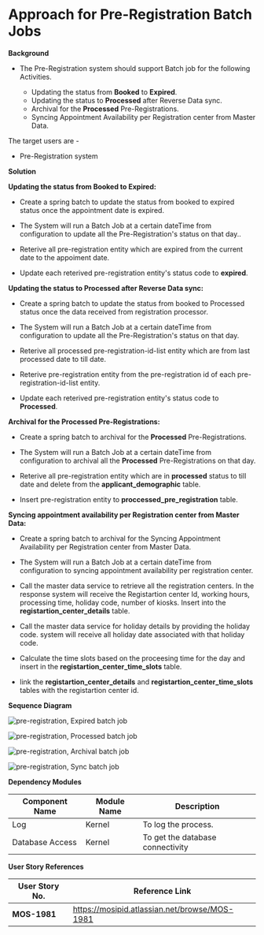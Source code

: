 
# Approach for Pre-Registration Batch Jobs

**Background**
- The Pre-Registration system should support Batch job for the following Activities.

	- Updating the status from **Booked** to **Expired**.
	- Updating the status to **Processed** after Reverse Data sync.
	- Archival for the **Processed** Pre-Registrations.
	- Syncing Appointment Availability per Registration center from Master Data.

The target users are -
   - Pre-Registration system

**Solution**

**Updating the status from Booked to Expired:**

-   Create a spring batch to update the status from booked to expired status once the appointment date is expired.

- The System will run a Batch Job at a certain dateTime from configuration  to update all the Pre-Registration's status on that day..

- Reterive all pre-registration entity  which are expired from the current date to the appoiment date.

- Update each reterived pre-registration entity's status code to **expired**.

**Updating the status to Processed after Reverse Data sync:**

-   Create a spring batch to update the status from booked to Processed status once the data received from registration processor.

- The System will run a Batch Job at a certain dateTime from configuration  to update all the Pre-Registration's status on that day.

- Reterive all processed pre-registration-id-list entity which are from last processed date to till date.

- Reterive pre-registration entity from the pre-registration id of each pre-registration-id-list entity.

- Update each reterived pre-registration entity's status code to **Processed**.

**Archival for the Processed Pre-Registrations:**

-   Create a spring batch to archival for the **Processed** Pre-Registrations.

- The System will run a Batch Job at a certain dateTime from configuration  to archival all the **Processed** Pre-Registrations on that day.

- Reterive all pre-registration entity which are in **processed** status to till date and delete from the **applicant_demographic** table.

- Insert pre-registration entity to **proccessed_pre_registration** table.

**Syncing appointment availability per Registration center from Master Data:**

-   Create a spring batch to archival for the Syncing Appointment Availability per Registration center from Master Data.

- The System will run a Batch Job at a certain dateTime from configuration  to syncing appointment availability per registration center.

- Call the master data service to retrieve all the registration centers. In the response system will receive the Registartion center Id, working hours, processing time, holiday code, number of kiosks. Insert into the **registartion_center_details** table.

- Call the master data service for holiday details by providing the holiday code. system will receive all holiday date associated with that holiday code.

- Calculate the time slots based on the proceesing time for the day and insert in the **registartion_center_time_slots** table.

- link the **registartion_center_details** and **registartion_center_time_slots** tables with the registartion center id.

**Sequence Diagram**

![pre-registration, Expired batch job](_sequence_diagram/pre-registration-expired-batch-job.png)

![pre-registration, Processed batch job](_sequence_diagram/pre-registration-processed-batch-job.png)

![pre-registration, Archival batch job](_sequence_diagram/pre-registration-archive-batch-job.png)

![pre-registration, Sync batch job](_sequence_diagram/pre-registartion-registartion-Client-Sync-Batch.png)


**Dependency Modules**

Component Name | Module Name | Description | 
-----|----------|-------------|
  Log        |          Kernel         |   To log the process.
  Database Access   |    Kernel      |      To get the database connectivity


**User Story References**

  **User Story No.** |  **Reference Link** |
  -----|----------|
  **MOS-1981**      |     <https://mosipid.atlassian.net/browse/MOS-1981>